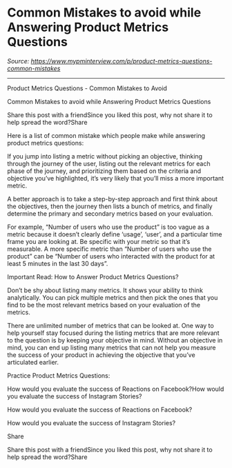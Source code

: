 # Common Mistakes to avoid while Answering Product Metrics Questions

*Source: https://www.mypminterview.com/p/product-metrics-questions-common-mistakes*

---

Product Metrics Questions - Common Mistakes to Avoid

Common Mistakes to avoid while Answering Product Metrics Questions

Share this post with a friendSince you liked this post, why not share it to help spread the word?Share



Here is a list of common mistake which people make while answering product metrics questions:



If you jump into listing a metric without picking an objective,  thinking through the journey of the user, listing out the relevant metrics for each phase of the journey, and prioritizing them based on the criteria and objective you’ve highlighted, it’s very likely that you’ll miss a more important metric.

A better approach is to take a step-by-step approach and first think about the objectives, then the journey then lists a bunch of metrics,  and finally determine the primary and secondary metrics based on your evaluation.



For example, “Number of users who use the product” is too vague as a  metric because it doesn’t clearly define ‘usage’, ‘user’, and a  particular time frame you are looking at. Be specific with your metric so that it’s measurable. A more specific metric than “Number of users who use the product” can be “Number of users who interacted with the product for at least 5 minutes in the last 30 days”.

Important Read: How to Answer Product Metrics Questions?

Don’t be shy about listing many metrics. It shows your ability to think analytically. You can pick multiple metrics and then pick the ones that you find to be the most relevant metrics based on your evaluation of the metrics.



There are unlimited number of metrics that can be looked at. One way to help yourself stay focused during the listing metrics that are more relevant to the question is by keeping your objective in mind. Without an objective in mind, you can end up listing many metrics that can not help you measure the success of your product in achieving the objective that you’ve articulated earlier.



Practice Product Metrics Questions: 

How would you evaluate the success of Reactions on Facebook?How would you evaluate the success of Instagram Stories?

How would you evaluate the success of Reactions on Facebook?

How would you evaluate the success of Instagram Stories?



Share

Share this post with a friendSince you liked this post, why not share it to help spread the word?Share